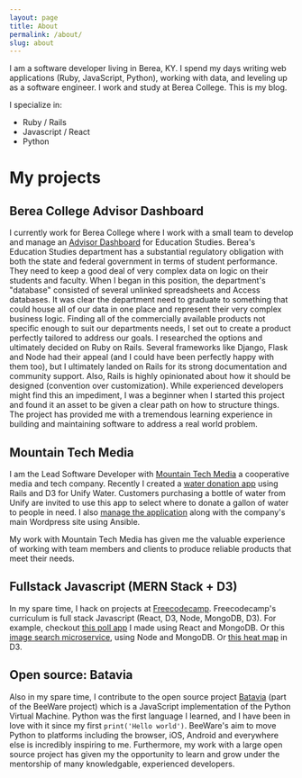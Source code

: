 ```yaml
---
layout: page
title: About
permalink: /about/
slug: about
---
```


I am a software developer living in Berea, KY. I spend my days writing web applications (Ruby, JavaScript, Python), working with data, and leveling up as a software engineer. I work and study at Berea College. This is my blog.

I specialize in:

 - Ruby / Rails
 - Javascript / React
 - Python

# My projects

## Berea College Advisor Dashboard

I currently work for Berea College where I work with a small team to develop and manage an [Advisor Dashboard](https://github.com/jstoebel/eds_dashboard) for Education Studies. Berea's Education Studies department has a substantial regulatory obligation with both the state and federal government in terms of student performance. They need to keep a good deal of very complex data on logic on their students and faculty. When I began in this position, the department's "database" consisted of several unlinked spreadsheets and Access databases. It was clear the department need to graduate to something that could house all of our data in one place and  represent their very complex business logic. Finding all of the commercially available products not specific enough to suit our departments needs, I set out to create a product perfectly tailored to address our goals. I researched the options and ultimately decided on Ruby on Rails. Several frameworks like Django, Flask and Node had their appeal (and I could have been perfectly happy with them too), but I ultimately landed on Rails for its strong documentation and community support. Also, Rails is highly opinionated about how it should be designed (convention over customization). While experienced developers might find this an impediment, I was a beginner when I started this project and found it an asset to be given a clear path on how to structure things. The project has provided me with a tremendous learning experience in building and maintaining software to address a real world problem.

## Mountain Tech Media

I am the Lead Software Developer with [Mountain Tech Media](http://www.mttechmedia.com/) a cooperative media and tech company. Recently I created a [water donation app](https://github.com/jstoebel/unify) using Rails and D3 for Unify Water. Customers purchasing a bottle of water from Unify are invited to use this app to select where to donate a gallon of water to people in need. I also [manage the application](https://github.com/jstoebel/unify_config) along with the company's main Wordpress site using Ansible.

My work with Mountain Tech Media has given me the valuable experience of working with team members and clients to produce reliable products that meet their needs.

## Fullstack Javascript (MERN Stack + D3)

In my spare time, I hack on projects at [Freecodecamp](https://www.freecodecamp.com/jstoebel). Freecodecamp's curriculum is full stack Javascript (React, D3, Node, MongoDB, D3). For example, checkout [this poll app](https://github.com/jstoebel/voting) I made using React and MongoDB. Or this [image search microservice](https://github.com/jstoebel/image_search), using Node and MongoDB. Or [this heat map](http://codepen.io/jstoebel/full/amLRXa/) in D3.

## Open source: Batavia

Also in my spare time, I contribute to the open source project [Batavia](https://github.com/jstoebel/batavia) (part of the BeeWare project) which is a JavaScript implementation of the Python Virtual Machine. Python was the first language I learned, and I have been in love with it since my first `print('Hello world')`. BeeWare's aim to move Python to platforms including the browser, iOS, Android and everywhere else is incredibly inspiring to me. Furthermore, my work with a large open source project has given my the opportunity to learn and grow under the mentorship of many knowledgable, experienced developers.
